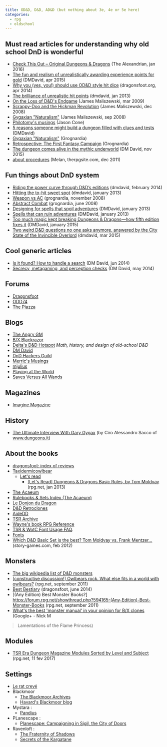 ```yaml
---
title: OD&D, D&D, AD&D (but nothing about 3e, 4e or 5e here)
categories:
  - rpg
  - oldschool
---
```


## Must read articles for understanding why old school DnD is wonderful

- [Check This Out – Original Dungeons & Dragons](http://thealexandrian.net/wordpress/38222/roleplaying-games/check-this-out-original-dungeons-dragons) (The Alexandrian, jan 2016)
- [The fun and realism of unrealistically awarding experience points for gold](http://dmdavid.com/tag/the-fun-and-realism-of-unrealistically-awarding-experience-points-for-gold/) (DMDavid, apr 2015)
- [Why you (yes, you!) should use OD&D style hit dice](http://www.dragonsfoot.org/forums/viewtopic.php?t=65785) (dragonsfoot.org, apr 2014)
- [The brilliance of unrealistic hit points](http://dmdavid.com/tag/the-brilliance-of-unrealistic-hit-points/) (dmdavid, jan 2013)
- [On the Loss of D&D's Endgame](http://grognardia.blogspot.fr/2009/03/on-loss-of-d-endgame.html) (James Maliszewski, mar 2009)
- [Scrappy-Doo and the Hickman Revolution](http://grognardia.blogspot.fr/2008/12/scrappy-doo-and-hickman-revolution.html) (James Maliszewski, dec 2008)
- [Gygaxian "Naturalism"](http://grognardia.blogspot.fr/2008/09/gygaxian-naturalism.html) (James Maliszewski, sep 2008)
- [Philotomy's musings](http://www.grey-elf.com/philotomy.pdf) (Jason Cone)
- [5 reasons someone might build a dungeon filled with clues and tests](http://dmdavid.com/tag/5-reasons-someone-might-build-a-dungeon-filled-with-clues-and-tests/) (DMDavid)
- [Gygaxian "Naturalism"](http://grognardia.blogspot.fr/2008/09/gygaxian-naturalism.html) (Grognardia)
- [Retrospective: The First Fantasy Campaign](http://grognardia.blogspot.fr/2009/04/retrospective-first-fantasy-campaign.html) (Grognardia)
- [The dungeon comes alive in the mythic underworld](http://dmdavid.com/tag/the-dungeon-comes-alive-in-the-mythic-underworld/) (DM David, nov 2015)
- [about procedures](http://www.therpgsite.com/showthread.php?21460-Things-D-amp-D-Always-Seems-to-Do-Better&p=495390&viewfull=1#post495390) (Melan, therpgsite.com, dec 2011)

## Fun things about DnD system

- [Riding the power curve through D&D’s editions](http://dmdavid.com/tag/riding-the-power-curve/) (dmdavid, february 2014)
- [Hitting the to-hit sweet spot](http://dmdavid.com/tag/hitting-the-to-hit-sweet-spot/) (dmdavid, january 2013)
- [Weapon vs AC](http://grognardia.blogspot.fr/2008/11/weapon-vs-ac.html) (grognardia, november 2008)
- [Abstract Combat](http://grognardia.blogspot.fr/2008/06/abstract-combat.html) (grognardia, june 2008)
- [Designing for spells that spoil adventures](http://dmdavid.com/tag/managing-spells-that-spoil-adventures/) (DMDavid, january 2013)
- [Spells that can ruin adventures](http://dmdavid.com/tag/spells-that-can-ruin-adventures/) (DMDavid, january 2013)
- [Too much magic kept breaking Dungeons & Dragons—how fifth edition fixes it](http://dmdavid.com/tag/too-much-magic-kept-breaking-dungeons-dragons-how-fifth-edition-fixes-it/) (DMDavid, january 2015)
- [Two weird D&D questions no one asks anymore, answered by the City State of the Invincible Overlord](http://dmdavid.com/tag/two-weird-dd-questions-no-one-asks-anymore-answered-by-the-city-state-of-the-invincible-overlord/) (dmdavid, mar 2015)

## Cool generic articles

- [Is it found? How to handle a search](http://dmdavid.com/tag/is-it-found-how-to-handle-a-search/) (DM David, jun 2014)
- [Secrecy, metagaming, and perception checks](http://dmdavid.com/tag/secrecy-metagaming-and-perception-checks/) (DM David, may 2014)

## Forums

- [Dragonsfoot](http://www.dragonsfoot.org/)
- [ODD74](http://odd74.proboards.com/)
- [The Piazza](http://www.thepiazza.org.uk/bb/index.php)

## Blogs

- [The Angry GM](http://theangrygm.com/)
- [B/X Blackrazor](http://bxblackrazor.blogspot.fr/)
- [Delta's D&D Hotspot](http://deltasdnd.blogspot.fr/) *Math, history, and design of old-school D&D*
- [DM David](http://dmdavid.com/)
- [DnD Hackers Guild](http://dndhackersguild.weebly.com/)
- [Merric's Musings](https://merricb.com/)
- [mjulius](http://www.mjulius.com/)
- [Playing at the World](http://playingattheworld.blogspot.fr/)
- [Saves Versus All Wands](http://saveversusallwands.blogspot.fr/)

## Magazines

- [Imagine Magazine](https://annarchive.com/imagine.html)

## History

- [The Ultimate Interview With Gary Gygax](http://www.keithrobinson.me/thekyngdoms/interviews/garygygax.php) (by Ciro Alessandro Sacco of www.dungeons.it)

## About the books

- [dragonsfoot: index of reviews](http://www.dragonsfoot.org/forums/viewtopic.php?f=38&t=17681)
- [Taxidermicowlbear](http://taxidermicowlbear.weebly.com/)
  - [Let's read](http://taxidermicowlbear.weebly.com/lets-reads.html)
  	- [[Let's Read] Dungeons & Dragons Basic Rules, by Tom Moldvay](https://forum.rpg.net/showthread.php?672188-Let-s-Read-Dungeons-amp-Dragons-Basic-Rules-by-Tom-Moldvay) (rpg.net, jan 2013)
- [The Acaeum](https://www.acaeum.com/index.html)
- [Rulebooks & Sets Index (The Acaeum)](https://www.acaeum.com/ddindexes/rulebooks.html)
- [Le Donjon du Dragon](http://www.donjondudragon.fr/)
- [D&D Retroclones](http://taxidermicowlbear.weebly.com/dd-retroclones.html)
- [AideDD](http://www.aidedd.org/)
- [TSR Archive](http://www.tsrinfo.net/archive/index.htm)
- [Wayne's book RPG Reference](http://www.waynesbooks.com/)
- [TSR & WotC Font Usage FAQ](http://www.hahnlibrary.net/rpgs/tsrfonts.html).
- [Fonts](http://mystara.thorf.co.uk/fontfaq.html)
- [Which D&D Basic Set is the best? Tom Moldvay vs. Frank Mentzer...](http://story-games.com/forums/discussion/15845/which-d-d-basic-set-is-the-best-tom-moldvay-vs-frank-mentzer) (story-games.com, feb 2012)

## Monsters

- [The big wikipedia list of D&D monsters](https://en.m.wikipedia.org/wiki/Lists_of_Dungeons_%26_Dragons_monsters)
- [[constructive discussion!] Owlbears rock. What else fits in a world with owlbears?](https://forum.rpg.net/showthread.php?593084-constructive-discussion!-Owlbears-rock.-What-else-fits-in-a-world-with-owlbears) (rpg.net, september 2011)
- [Best Bestiary](http://www.dragonsfoot.org/forums/viewtopic.php?f=48&t=66342) (dragonsfoot, june 2014)
- [(Any Edition) Best Monster Books?] https://forum.rpg.net/showthread.php?594165-(Any-Edition)-Best-Monster-Books (rpg.net, september 2011)
- [What's the best 'monster manual' in your opinion for B/X clones](https://plus.google.com/100848492174299277371/posts/4EAHjq4sHDk) (Google+ - Nick M
> Lamentations of the Flame Princess)

## Modules

- [TSR Era Dungeon Magazine Modules Sorted by Level and Subject](https://forum.rpg.net/showthread.php?798202-TSR-Era-Dungeon-Magazine-Modules-Sorted-by-Level-and-Subject) (rpg.net, 11 fev 2017)

## Settings

- [Le rat crevé](http://www.ratcreve.com/)
- Blackmoor
  - [The Blackmoor Archives](http://blackmoor.mystara.net/)
  - [Havard's Blackmoor blog](http://blackmoormystara.blogspot.com/)
- Mystara :
  - [Pandius](http://pandius.com/)
- PLanescape :
	- [Planescape: Campaigning in Sigil, the City of Doors](http://www.neuronphaser.com/planescape-campaigning-in-sigil-the-city-of-doors/)
- Ravenloft :
  - [The Fraternity of Shadows](http://www.fraternityofshadows.com/)
  - [Secrets of the Kargatane](http://www.kargatane.com/)